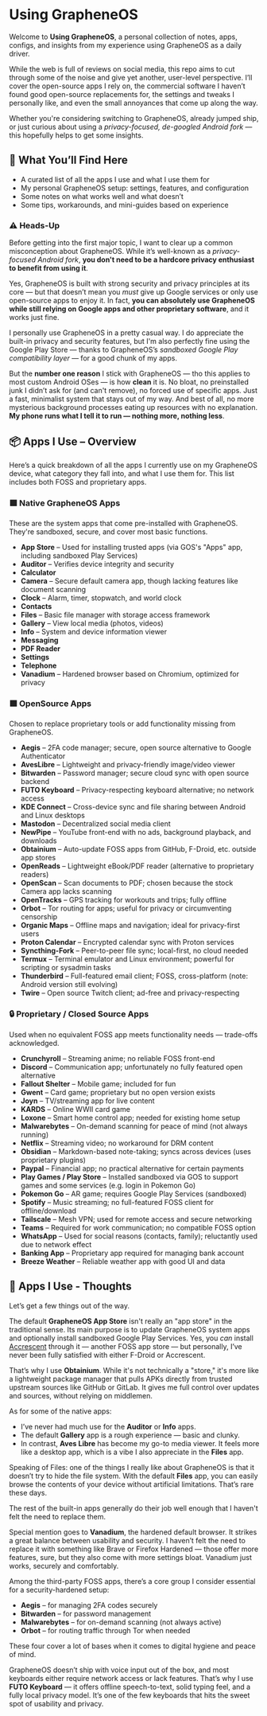 # Using GrapheneOS

Welcome to **Using GrapheneOS**, a personal collection of notes, apps, configs, and insights from my experience using GrapheneOS as a daily driver.

While the web is full of reviews on social media, this repo aims to cut through some of the noise and give yet another, user-level perspective.
I’ll cover the open-source apps I rely on, the commercial software I haven’t found good open-source replacements for, the settings and tweaks I personally like, and even the small annoyances that come up along the way.

Whether you're considering switching to GrapheneOS, already jumped ship, or just curious about using a _privacy-focused, de-googled Android fork_ — this hopefully helps to get some insights.

## 🧭 What You’ll Find Here

- A curated list of all the apps I use and what I use them for
- My personal GrapheneOS setup: settings, features, and configuration
- Some notes on what works well and what doesn’t
- Some tips, workarounds, and mini-guides based on experience

### ⚠️ Heads-Up

Before getting into the first major topic, I want to clear up a common misconception about GrapheneOS. While it’s well-known as a _privacy-focused Android fork_, **you don't need to be a hardcore privacy enthusiast to benefit from using it**.

Yes, GrapheneOS is built with strong security and privacy principles at its core — but that doesn’t mean you _must_ give up Google services or only use open-source apps to enjoy it. In fact, **you can absolutely use GrapheneOS while still relying on Google apps and other proprietary software**, and it works just fine.

I personally use GrapheneOS in a pretty casual way. I do appreciate the built-in privacy and security features, but I'm also perfectly fine using the Google Play Store — thanks to GrapheneOS’s _sandboxed Google Play compatibility layer_ — for a good chunk of my apps.

But the **number one reason** I stick with GrapheneOS — tho this applies to most custom Android OSes — is how **clean** it is. No bloat, no preinstalled junk I didn’t ask for (and can't remove), no forced use of specific apps. Just a fast, minimalist system that stays out of my way. And best of all, no more mysterious background processes eating up resources with no explanation. **My phone runs what I tell it to run — nothing more, nothing less**.

## 📦 Apps I Use – Overview

Here’s a quick breakdown of all the apps I currently use on my GrapheneOS device, what category they fall into, and what I use them for. This list includes both FOSS and proprietary apps.

### 🟩 Native GrapheneOS Apps

These are the system apps that come pre-installed with GrapheneOS. They're sandboxed, secure, and cover most basic functions.

- **App Store** – Used for installing trusted apps (via GOS's "Apps" app, including sandboxed Play Services)
- **Auditor** – Verifies device integrity and security
- **Calculator**
- **Camera** – Secure default camera app, though lacking features like document scanning
- **Clock** – Alarm, timer, stopwatch, and world clock
- **Contacts**
- **Files** – Basic file manager with storage access framework
- **Gallery** – View local media (photos, videos)
- **Info** – System and device information viewer
- **Messaging**
- **PDF Reader**
- **Settings**
- **Telephone**
- **Vanadium** – Hardened browser based on Chromium, optimized for privacy

### 🟩 OpenSource Apps

Chosen to replace proprietary tools or add functionality missing from GrapheneOS.

- **Aegis** – 2FA code manager; secure, open source alternative to Google Authenticator
- **AvesLibre** – Lightweight and privacy-friendly image/video viewer
- **Bitwarden** – Password manager; secure cloud sync with open source backend
- **FUTO Keyboard** – Privacy-respecting keyboard alternative; no network access
- **KDE Connect** – Cross-device sync and file sharing between Android and Linux desktops
- **Mastodon** – Decentralized social media client
- **NewPipe** – YouTube front-end with no ads, background playback, and downloads
- **Obtainium** – Auto-update FOSS apps from GitHub, F-Droid, etc. outside app stores
- **OpenReads** – Lightweight eBook/PDF reader (alternative to proprietary readers)
- **OpenScan** – Scan documents to PDF; chosen because the stock Camera app lacks scanning
- **OpenTracks** – GPS tracking for workouts and trips; fully offline
- **Orbot** – Tor routing for apps; useful for privacy or circumventing censorship
- **Organic Maps** – Offline maps and navigation; ideal for privacy-first users
- **Proton Calendar** – Encrypted calendar sync with Proton services
- **Syncthing-Fork** – Peer-to-peer file sync; local-first, no cloud needed
- **Termux** – Terminal emulator and Linux environment; powerful for scripting or sysadmin tasks
- **Thunderbird** – Full-featured email client; FOSS, cross-platform (note: Android version still evolving)
- **Twire** – Open source Twitch client; ad-free and privacy-respecting

### 🔒 Proprietary / Closed Source Apps

Used when no equivalent FOSS app meets functionality needs — trade-offs acknowledged.

- **Crunchyroll** – Streaming anime; no reliable FOSS front-end
- **Discord** – Communication app; unfortunately no fully featured open alternative
- **Fallout Shelter** – Mobile game; included for fun
- **Gwent** – Card game; proprietary but no open version exists
- **Joyn** – TV/streaming app for live content
- **KARDS** – Online WWII card game
- **Loxone** – Smart home control app; needed for existing home setup
- **Malwarebytes** – On-demand scanning for peace of mind (not always running)
- **Netflix** – Streaming video; no workaround for DRM content
- **Obsidian** – Markdown-based note-taking; syncs across devices (uses proprietary plugins)
- **Paypal** – Financial app; no practical alternative for certain payments
- **Play Games / Play Store** – Installed sandboxed via GOS to support games and some services (e.g. login in Pokemon Go)
- **Pokemon Go** – AR game; requires Google Play Services (sandboxed)
- **Spotify** – Music streaming; no full-featured FOSS client for offline/download
- **Tailscale** – Mesh VPN; used for remote access and secure networking
- **Teams** – Required for work communication; no compatible FOSS option
- **WhatsApp** – Used for social reasons (contacts, family); reluctantly used due to network effect
- **Banking App** – Proprietary app required for managing bank account
- **Breeze Weather** – Reliable weather app with good UI and data

## 🧠 Apps I Use - Thoughts

Let’s get a few things out of the way.

The default **GrapheneOS App Store** isn't really an "app store" in the traditional sense. Its main purpose is to update GrapheneOS system apps and optionally install sandboxed Google Play Services. Yes, you *can* install [Accrescent](https://accrescent.app/) through it — another FOSS app store — but personally, I’ve never been fully satisfied with either F-Droid or Accrescent.

That’s why I use **Obtainium**. While it's not technically a "store," it's more like a lightweight package manager that pulls APKs directly from trusted upstream sources like GitHub or GitLab. It gives me full control over updates and sources, without relying on middlemen.

As for some of the native apps:

- I’ve never had much use for the **Auditor** or **Info** apps.
- The default **Gallery** app is a rough experience — basic and clunky.
- In contrast, **Aves Libre** has become my go-to media viewer. It feels more like a desktop app, which is a vibe I also appreciate in the **Files** app.

Speaking of Files: one of the things I really like about GrapheneOS is that it doesn’t try to hide the file system. With the default **Files** app, you can easily browse the contents of your device without artificial limitations. That’s rare these days.

The rest of the built-in apps generally do their job well enough that I haven't felt the need to replace them.

Special mention goes to **Vanadium**, the hardened default browser. It strikes a great balance between usability and security. I haven’t felt the need to replace it with something like Brave or Firefox Hardened — those offer more features, sure, but they also come with more settings bloat. Vanadium just works, securely and comfortably.

Among the third-party FOSS apps, there’s a core group I consider essential for a security-hardened setup:

- **Aegis** – for managing 2FA codes securely
- **Bitwarden** – for password management
- **Malwarebytes** – for on-demand scanning (not always active)
- **Orbot** – for routing traffic through Tor when needed

These four cover a lot of bases when it comes to digital hygiene and peace of mind.

GrapheneOS doesn’t ship with voice input out of the box, and most keyboards either require network access or lack features. That’s why I use **FUTO Keyboard** — it offers offline speech-to-text, solid typing feel, and a fully local privacy model. It’s one of the few keyboards that hits the sweet spot of usability and privacy.



